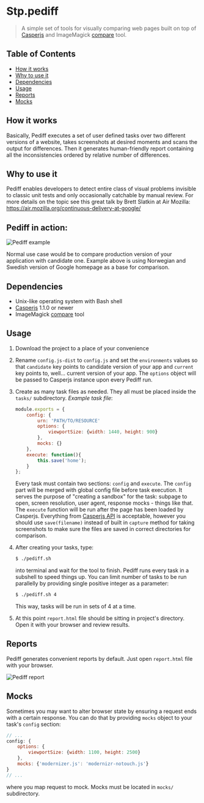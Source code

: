 # Stp.pediff

>A simple set of tools for visually comparing web pages built on top of
><a href="http://casperjs.org/" target="_blank">Casperjs</a> and ImageMagick
><a href="http://www.imagemagick.org/script/compare.php" target="_blank">compare</a> tool.

## Table of Contents
* [How it works](#How-it-works)
* [Why to use it](#Why-to-use-it)
* [Dependencies](#Dependencies)
* [Usage](#Usage)
* [Reports](#Reports)
* [Mocks](#Mocks)

## How it works
Basically, Pediff executes a set of user defined tasks over two different versions of a website,
takes screenshots at desired moments and scans the output for differences.
Then it generates human-friendly report containing all the inconsistencies ordered by
relative number of differences.

## Why to use it
Pediff enables developers to detect entire class of visual problems invisible to
classic unit tests and only occasionally catchable by manual review. For more details on the topic
see this great talk by Brett Slatkin at Air Mozilla:
https://air.mozilla.org/continuous-delivery-at-google/ 

## Pediff in action:

![Pediff example](https://dl.dropboxusercontent.com/u/10807323/static/pediff.gif)

Normal use case would be to compare production version of your application with candidate one.
Example above is using Norwegian and Swedish version of Google homepage as a base for comparison.

## Dependencies
*   Unix-like operating system with Bash shell
*   [Casperjs](http://casperjs.org/) 1.1.0 or newer
*   ImageMagick [compare](http://www.imagemagick.org/script/compare.php) tool 

## Usage
1.  Download the project to a place of your convenience
2.  Rename `config.js-dist` to `config.js` and set the `environments` values so that `candidate` key
    points to candidate version of your app and `current` key points to, well... current version of
    your app. The `options` object will be passed to Casperjs instance upon every Pediff run.
3.  Create as many task files as needed. They all must be placed inside the `tasks/` subdirectory.
    _Example task file_:

    ```javascript
    module.exports = {
        config: {
            urn: 'PATH/TO/RESOURCE'
            options: {
                viewportSize: {width: 1440, height: 900}
            },
            mocks: {}
        },
        execute: function(){
            this.save('home');
        }
    };
    ```
    Every task must contain two sections: `config` and `execute`. The `config` part will be merged
    with global config file before task execution. It serves the purpose of "creating a sandbox" for
    the task: subpage to open, screen resolution, user agent, response mocks - things like that.
    The `execute` function will be run after the page has been loaded by Casperjs. Everything from
    [Casperjs API](http://casperjs.org/api.html) is acceptable, however you should use
    `save(filename)` instead of built in `capture` method for taking screenshots to make sure the
    files are saved in correct directories for comparison.

4.  After creating your tasks, type:

    ```bash
    $ ./pediff.sh
    ```
    into terminal and wait for the tool to finish.
    Pediff runs every task in a subshell to speed things up. You can limit number of tasks
    to be run parallelly by providing single positive integer as a parameter:

    ```bash
    $ ./pediff.sh 4
    ```
    This way, tasks will be run in sets of 4 at a time.

5.  At this point `report.html` file should be sitting in project's directory. Open it with your
    browser and review results.

## Reports
Pediff generates convenient reports by default. Just open `report.html` file with your browser.

![Pediff report](https://dl.dropboxusercontent.com/u/10807323/static/pediffreport.jpg)

## Mocks
Sometimes you may want to alter browser state by ensuring a request ends with a certain response.
You can do that by providing `mocks` object to your task's `config` section:

```javascript
// ...
config: {
    options: {
        viewportSize: {width: 1100, height: 2500}
    },
    mocks: {'modernizer.js': 'modernizr-notouch.js'}
}
// ...

```
where you map request to mock. Mocks must be located in `mocks/` subdirectory.
